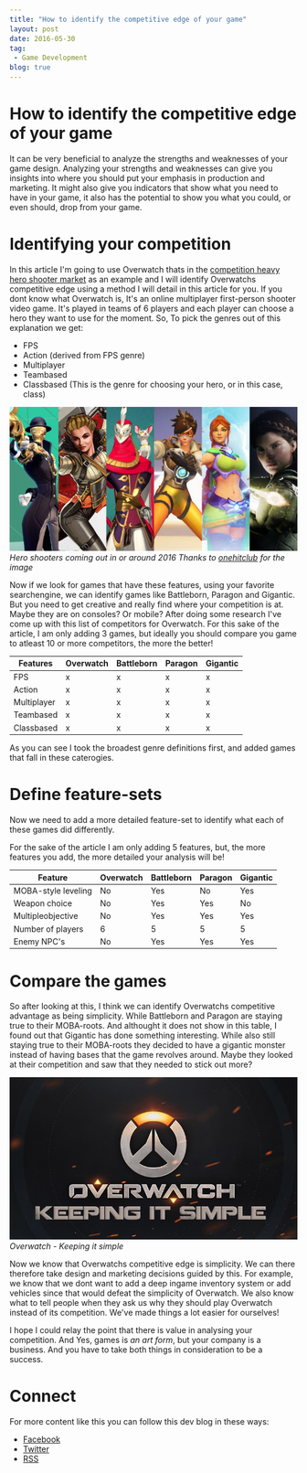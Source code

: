 ```yaml
---
title: "How to identify the competitive edge of your game"
layout: post
date: 2016-05-30
tag:
 - Game Development
blog: true
---
```

# How to identify the competitive edge of your game
It can be very beneficial to analyze the strengths and weaknesses of your game design. Analyzing your strengths and weaknesses can give you insights into where you should put your emphasis in production and marketing. It might also give you indicators that show what you need to have in your game, it also has the potential to show you what you could, or even should, drop from your game.

# Identifying your competition
In this article I'm going to use Overwatch thats in the [competition heavy hero shooter market](http://www.gamasutra.com/view/news/271933/Hero_Shooters_Charting_the_rebirth_of_a_genre.php) as an example and I will identify Overwatchs competitive edge using a method I will detail in this article for you. If you dont know what Overwatch is, It's an online multiplayer first-person shooter video game. It's played in teams of 6 players and each player can choose a hero they want to use for the moment. So, To pick the genres out of this explanation we get:

* FPS
* Action (derived from FPS genre)
* Multiplayer
* Teambased
* Classbased (This is the genre for choosing your hero, or in this case, class)

![Hero shooters coming out in or around 2016](/assets/images/hero-based-shooters-banner.jpg "Hero shooters coming out in or around 2016")
_Hero shooters coming out in or around 2016_
_Thanks to [onehitclub](http://onehitclub.com/2016/01/06/hero-based-shooters-set-to-rule-2016/) for the image_

Now if we look for games that have these features, using your favorite searchengine, we can identify games like Battleborn, Paragon and Gigantic. But you need to get creative and really find where your competition is at. Maybe they are on consoles? Or mobile? After doing some research I've come up with this list of competitors for Overwatch. For this sake of the article, I am only adding 3 games, but ideally you should compare you game to atleast 10 or more competitors, the more the better!

|Features | Overwatch | Battleborn | Paragon | Gigantic |
|----------|----------|----------|----------|----------|
|FPS|x|x|x|x|
|Action|x|x|x|x|
|Multiplayer|x|x|x|x|
|Teambased|x|x|x|x|
|Classbased|x|x|x|x|

As you can see I took the broadest genre definitions first, and added games that fall in these caterogies.

# Define feature-sets
Now we need to add a more detailed feature-set to identify what each of these games did differently.

For the sake of the article I am only adding 5 features, but, the more features you add, the more detailed your analysis will be!

|Feature | Overwatch | Battleborn | Paragon | Gigantic |
|----------|----------|----------|----------|----------|
MOBA-style leveling|No|Yes|No|Yes|
Weapon choice|No|Yes|Yes|No|
Multipleobjective|No|Yes|Yes|Yes|
Number of players|6|5|5|5|
Enemy NPC's|No|Yes|Yes|Yes|

# Compare the games
So after looking at this, I think we can identify Overwatchs competitive advantage as being simplicity. While Battleborn and Paragon are staying true to their MOBA-roots. And althought it does not show in this table, I found out that Gigantic has done something interesting. While also still staying true to their MOBA-roots they decided to have a gigantic monster instead of having bases that the game revolves around. Maybe they looked at their competition and saw that they needed to stick out more?

![Overwatch - Keeping it simple](/assets/images/Overwatch-Keeping-it-Simple.jpg "Overwatch - Keeping it simple")
_Overwatch - Keeping it simple_

Now we know that Overwatchs competitive edge is simplicity. We can there therefore take design and marketing decisions guided by this. For example, we know that we dont want to add a deep ingame inventory system or add vehicles since that would defeat the simplicity of Overwatch. We also know what to tell people when they ask us why they should play Overwatch instead of its competition. We've made things a lot easier for ourselves!

 I hope I could relay the point that there is value in analysing your competition. And Yes, games is _an art form_, but your company is a business. And you have to take both things in consideration to be a success.

# Connect

For more content like this you can follow this dev blog in these ways:

 - [Facebook](http://Facebook.com/kirikorostudios)
 - [Twitter](http://twitter.com/happypwn)
 - [RSS](http://kirikoro.com/feed.xml)

